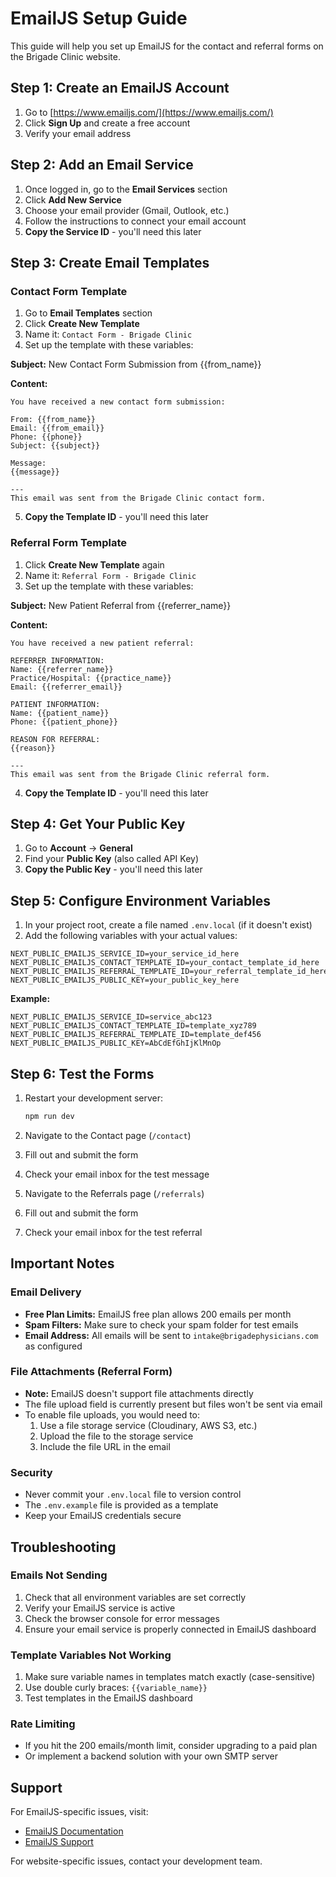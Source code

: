 # EmailJS Setup Guide

This guide will help you set up EmailJS for the contact and referral forms on the Brigade Clinic website.

## Step 1: Create an EmailJS Account

1. Go to [https://www.emailjs.com/](https://www.emailjs.com/)
2. Click **Sign Up** and create a free account
3. Verify your email address

## Step 2: Add an Email Service

1. Once logged in, go to the **Email Services** section
2. Click **Add New Service**
3. Choose your email provider (Gmail, Outlook, etc.)
4. Follow the instructions to connect your email account
5. **Copy the Service ID** - you'll need this later

## Step 3: Create Email Templates

### Contact Form Template

1. Go to **Email Templates** section
2. Click **Create New Template**
3. Name it: `Contact Form - Brigade Clinic`
4. Set up the template with these variables:

**Subject:** New Contact Form Submission from {{from_name}}

**Content:**
```
You have received a new contact form submission:

From: {{from_name}}
Email: {{from_email}}
Phone: {{phone}}
Subject: {{subject}}

Message:
{{message}}

---
This email was sent from the Brigade Clinic contact form.
```

5. **Copy the Template ID** - you'll need this later

### Referral Form Template

1. Click **Create New Template** again
2. Name it: `Referral Form - Brigade Clinic`
3. Set up the template with these variables:

**Subject:** New Patient Referral from {{referrer_name}}

**Content:**
```
You have received a new patient referral:

REFERRER INFORMATION:
Name: {{referrer_name}}
Practice/Hospital: {{practice_name}}
Email: {{referrer_email}}

PATIENT INFORMATION:
Name: {{patient_name}}
Phone: {{patient_phone}}

REASON FOR REFERRAL:
{{reason}}

---
This email was sent from the Brigade Clinic referral form.
```

4. **Copy the Template ID** - you'll need this later

## Step 4: Get Your Public Key

1. Go to **Account** → **General**
2. Find your **Public Key** (also called API Key)
3. **Copy the Public Key** - you'll need this later

## Step 5: Configure Environment Variables

1. In your project root, create a file named `.env.local` (if it doesn't exist)
2. Add the following variables with your actual values:

```env
NEXT_PUBLIC_EMAILJS_SERVICE_ID=your_service_id_here
NEXT_PUBLIC_EMAILJS_CONTACT_TEMPLATE_ID=your_contact_template_id_here
NEXT_PUBLIC_EMAILJS_REFERRAL_TEMPLATE_ID=your_referral_template_id_here
NEXT_PUBLIC_EMAILJS_PUBLIC_KEY=your_public_key_here
```

**Example:**
```env
NEXT_PUBLIC_EMAILJS_SERVICE_ID=service_abc123
NEXT_PUBLIC_EMAILJS_CONTACT_TEMPLATE_ID=template_xyz789
NEXT_PUBLIC_EMAILJS_REFERRAL_TEMPLATE_ID=template_def456
NEXT_PUBLIC_EMAILJS_PUBLIC_KEY=AbCdEfGhIjKlMnOp
```

## Step 6: Test the Forms

1. Restart your development server:
   ```bash
   npm run dev
   ```

2. Navigate to the Contact page (`/contact`)
3. Fill out and submit the form
4. Check your email inbox for the test message

5. Navigate to the Referrals page (`/referrals`)
6. Fill out and submit the form
7. Check your email inbox for the test referral

## Important Notes

### Email Delivery
- **Free Plan Limits:** EmailJS free plan allows 200 emails per month
- **Spam Filters:** Make sure to check your spam folder for test emails
- **Email Address:** All emails will be sent to `intake@brigadephysicians.com` as configured

### File Attachments (Referral Form)
- **Note:** EmailJS doesn't support file attachments directly
- The file upload field is currently present but files won't be sent via email
- To enable file uploads, you would need to:
  1. Use a file storage service (Cloudinary, AWS S3, etc.)
  2. Upload the file to the storage service
  3. Include the file URL in the email

### Security
- Never commit your `.env.local` file to version control
- The `.env.example` file is provided as a template
- Keep your EmailJS credentials secure

## Troubleshooting

### Emails Not Sending
1. Check that all environment variables are set correctly
2. Verify your EmailJS service is active
3. Check the browser console for error messages
4. Ensure your email service is properly connected in EmailJS dashboard

### Template Variables Not Working
1. Make sure variable names in templates match exactly (case-sensitive)
2. Use double curly braces: `{{variable_name}}`
3. Test templates in the EmailJS dashboard

### Rate Limiting
- If you hit the 200 emails/month limit, consider upgrading to a paid plan
- Or implement a backend solution with your own SMTP server

## Support

For EmailJS-specific issues, visit:
- [EmailJS Documentation](https://www.emailjs.com/docs/)
- [EmailJS Support](https://www.emailjs.com/support/)

For website-specific issues, contact your development team.
